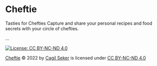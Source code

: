 # Cheftie
Tasties for Chefties
Capture and share your personal recipes and food secrets with your circle of chefties.

...
  
  
[![License: CC BY-NC-ND 4.0](https://img.shields.io/badge/License-CC_BY--NC--ND_4.0-lightgrey.svg)](https://creativecommons.org/licenses/by-nc-nd/4.0/)

[Cheftie](https://github.com/cagils/Cheftie) © 2022 by [Cagil Seker](https://github.com/cagils) is licensed under [CC BY-NC-ND 4.0](http://creativecommons.org/licenses/by-nc-nd/4.0/)


